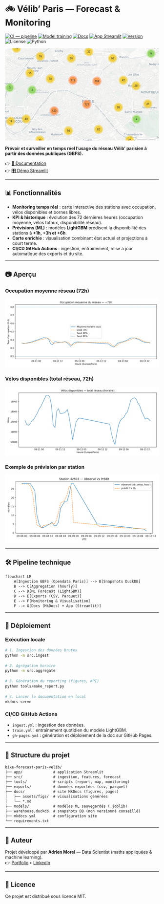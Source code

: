 # 🚲 Vélib’ Paris — Forecast & Monitoring

[![CI — pipeline](https://github.com/Adrien-1997/bike-forecast-paris-velib/actions/workflows/ingest.yml/badge.svg)](https://github.com/Adrien-1997/bike-forecast-paris-velib/actions/workflows/ingest.yml)
[![Model training](https://github.com/Adrien-1997/bike-forecast-paris-velib/actions/workflows/train.yml/badge.svg)](https://github.com/Adrien-1997/bike-forecast-paris-velib/actions/workflows/train.yml)
[![Docs](https://github.com/Adrien-1997/bike-forecast-paris-velib/actions/workflows/gh-pages.yml/badge.svg)](https://adrien-1997.github.io/bike-forecast-paris-velib/)
[![App Streamlit](https://img.shields.io/badge/app-streamlit-green)](https://adrien-1997-bike-forecast-paris-velib-appstreamlit-app-vq1xma.streamlit.app/)
[![Version](https://img.shields.io/badge/version-v1.1.0-blue.svg)](https://github.com/Adrien-1997/bike-forecast-paris-velib/releases)
![License](https://img.shields.io/badge/License-MIT-black)
![Python](https://img.shields.io/badge/Python-3.11+-3776AB)

![Carte réseau](docs/assets/map.png)

**Prévoir et surveiller en temps réel l’usage du réseau Vélib’ parisien à partir des données publiques (GBFS).**

👉 [📖 Documentation](https://adrien-1997.github.io/bike-forecast-paris-velib/)  
👉 [🎛️ Démo Streamlit](https://adrien-1997-bike-forecast-paris-velib-appstreamlit-app-vq1xma.streamlit.app/)

---

## 📊 Fonctionnalités

- **Monitoring temps réel** : carte interactive des stations avec occupation, vélos disponibles et bornes libres.  
- **KPI & historique** : évolution des 72 dernières heures (occupation moyenne, vélos totaux, disponibilité réseau).  
- **Prévisions (ML)** : modèles **LightGBM** prédisent la disponibilité des stations à **+1h, +3h et +6h**.  
- **Carte enrichie** : visualisation combinant état actuel et projections à court terme.  
- **CI/CD GitHub Actions** : ingestion, entraînement, mise à jour automatique des exports et du site.

---

## 📷 Aperçu

### Occupation moyenne réseau (72h)
![Occupation moyenne](docs/assets/figs/occupancy_last72h.png)

### Vélos disponibles (total réseau, 72h)
![Bikes total](docs/assets/figs/bikes_total_last72h.png)

### Exemple de prévision par station
![Prévision station](docs/assets/figs/obs_pred_42503_T+1h.png)

---

## 🛠️ Pipeline technique

```
flowchart LR
    A[Ingestion GBFS (Opendata Paris)] --> B[Snapshots DuckDB]
    B --> C[Aggregation (hourly)]
    C --> D[ML Forecast (LightGBM)]
    D --> E[Exports (CSV, Parquet)]
    E --> F[Monitoring & Visualisation]
    F --> G[Docs (MkDocs) + App (Streamlit)]
```

---

## 🚀 Déploiement

### Exécution locale
```bash
# 1. Ingestion des données brutes
python -m src.ingest

# 2. Agrégation horaire
python -m src.aggregate

# 3. Génération du reporting (figures, KPI)
python tools/make_report.py

# 4. Lancer la documentation en local
mkdocs serve
```

### CI/CD GitHub Actions
- `ingest.yml` : ingestion des données.  
- `train.yml` : entraînement quotidien du modèle LightGBM.  
- `gh-pages.yml` : génération et déploiement de la doc sur GitHub Pages.  

---

## 📂 Structure du projet

```
bike-forecast-paris-velib/
├── app/              # application Streamlit
├── src/              # ingestion, features, forecast
├── tools/            # scripts (report, map, monitoring)
├── exports/          # données exportées (csv, parquet)
├── docs/             # site MkDocs (figures, pages)
│   ├── assets/figs/  # visualisations générées
│   └── *.md
├── models/           # modèles ML sauvegardés (.joblib)
├── warehouse.duckdb  # snapshots DB (non versionné conseillé)
├── mkdocs.yml        # configuration site
└── requirements.txt
```

---

## 👤 Auteur

Projet développé par **Adrien Morel** — Data Scientist (maths appliquées & machine learning).  
👉 [Portfolio](https://portfolio-ad94d.web.app/) • [LinkedIn](https://www.linkedin.com/in/adrien-m-1997)

---

## 📜 Licence

Ce projet est distribué sous licence MIT.
